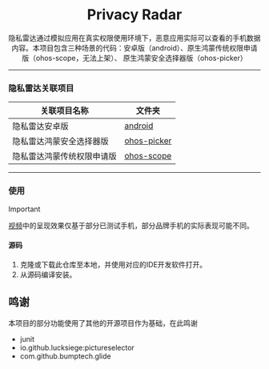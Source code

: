 <h1 align="center">Privacy Radar</h1>
<p align="center">隐私雷达通过模拟应用在真实权限使用环境下，恶意应用实际可以查看的手机数据内容。本项目包含三种场景的代码：安卓版（android）、原生鸿蒙传统权限申请版（ohos-scope，无法上架）、
原生鸿蒙安全选择器版（ohos-picker）</p>

---

### 隐私雷达关联项目

| 关联项目名称           | 文件夹                                                                                |
| ---------------------- | --------------------------------------------------------------------------------------- |
| 隐私雷达安卓版         | [android](https://github.com/Columbina-Dev/radar-release-columbina/tree/main/android)         |
| 隐私雷达鸿蒙安全选择器版   | [ohos-picker](https://github.com/Columbina-Dev/radar-release-columbina/tree/main/ohos-picker) |
| 隐私雷达鸿蒙传统权限申请版 | [ohos-scope](https://github.com/Columbina-Dev/radar-release-columbina/tree/main/ohos-scope)   |

---

### 使用

> [!IMPORTANT]
> [视频](https://www.bilibili.com/video/BV18PCKY2EsF)中的呈现效果仅基于部分已测试手机，部分品牌手机的实际表现可能不同。

#### 源码

1. 克隆或下载此仓库至本地，并使用对应的IDE开发软件打开。
2. 从源码编译安装。

## 鸣谢

本项目的部分功能使用了其他的开源项目作为基础，在此鸣谢

- junit
- io.github.lucksiege:pictureselector
- com.github.bumptech.glide
